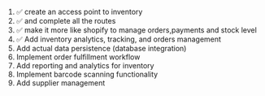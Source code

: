
1. ✅ create an access point to inventory
2. ✅ and complete all the routes
3. ✅ make it more like shopify to manage orders,payments and stock level
4. ✅ Add inventory analytics, tracking, and orders management
5. Add actual data persistence (database integration)
6. Implement order fulfillment workflow
7. Add reporting and analytics for inventory
8. Implement barcode scanning functionality
9. Add supplier management
